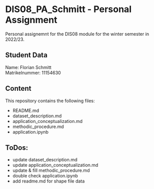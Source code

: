 # DIS08_PA_Schmitt - Personal Assignment
Personal assignemnt for the DIS08 module for the winter semester in 2022/23.

## Student Data

Name: Florian Schmitt\
Matrikelnummer: 11154630

## Content

This repository contains the following files:
- README.md
- dataset_description.md
- application_conceptualization.md
- methodic_procedure.md
- application.ipynb

## ToDos:
- update dataset_description.md
- update application_conceptualization.md
- update & fill methodic_procedure.md
- double check application.ipynb
- add readme.md for shape file data